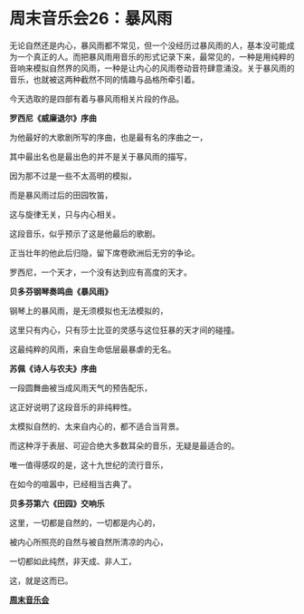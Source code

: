 周末音乐会26：暴风雨
====



无论自然还是内心，暴风雨都不常见，但一个没经历过暴风雨的人，基本没可能成为一个真正的人。而把暴风雨用音乐的形式记录下来，最常见的，一种是用纯粹的音响来模拟自然界的风雨，一种是让内心的风雨卷动音符肆意涌没。关于暴风雨的音乐，也就被这两种截然不同的情趣与品格所牵引着。

今天选取的是四部有着与暴风雨相关片段的作品。

**罗西尼《威廉退尔》序曲**

为他最好的大歌剧所写的序曲，也是最有名的序曲之一，

其中最出名也是最出色的并不是关于暴风雨的描写，

因为那不过是一些不太高明的模拟，

而是暴风雨过后的田园牧笛，

这与旋律无关，只与内心相关。

这段音乐，似乎预示了这是他最后的歌剧。

正当壮年的他此后归隐，留下席卷欧洲后无穷的争论。

罗西尼，一个天才，一个没有达到应有高度的天才。

**贝多芬钢琴奏鸣曲《暴风雨》**

钢琴上的暴风雨，是无须模拟也无法模拟的，

这里只有内心，只有莎士比亚的灵感与这位狂暴的天才间的碰撞。

这最纯粹的风雨，来自生命低层最暴虐的无名。

**苏佩《诗人与农夫》序曲**

一段圆舞曲被当成风雨天气的预告配乐，

这正好说明了这段音乐的非纯粹性。

太模拟自然的、太来自内心的，都不适合当背景。

而这种浮于表层、可迎合绝大多数耳朵的音乐，无疑是最适合的。

唯一值得感叹的是，这十九世纪的流行音乐，

在如今的喧嚣中，已经相当古典了。

**贝多芬第六《田园》交响乐**

这里，一切都是自然的，一切都是内心的，

被内心所照亮的自然与被自然所清凉的内心，

一切都如此纯然，非天成、非人工，

这，就是这而已。

[**周末音乐会**](http://blog.sina.com.cn/u/486e105c0100056e)
